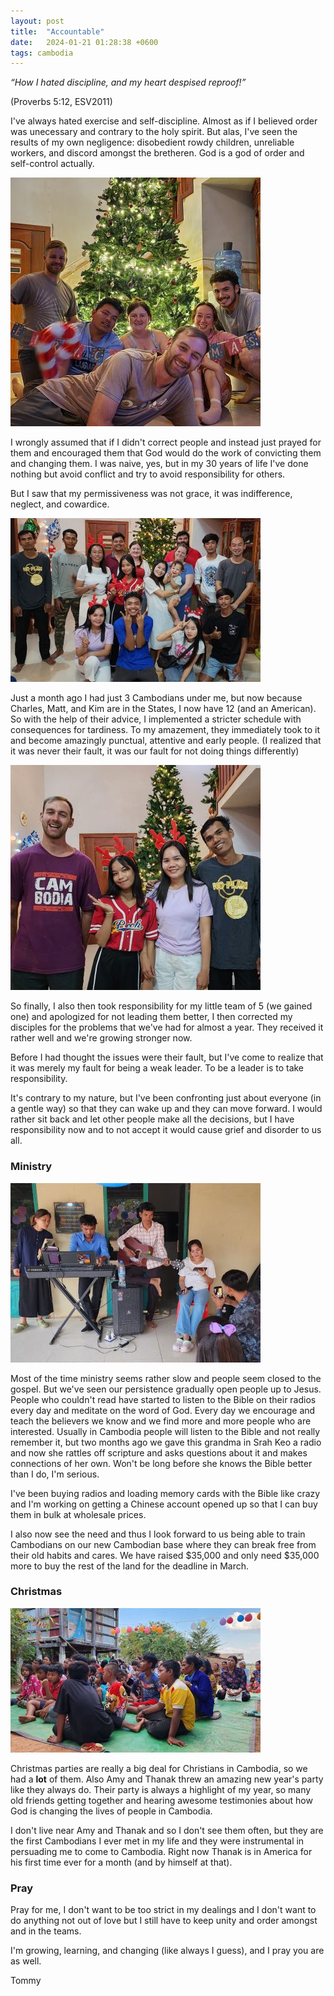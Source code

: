 ```yaml
---
layout: post
title:  "Accountable"
date:   2024-01-21 01:28:38 +0600
tags: cambodia
---
```


*“How I hated discipline, and my heart despised reproof!”*

(Proverbs 5:12, ESV2011)

I've always hated exercise and self-discipline. Almost as if I believed order was unecessary and contrary to the holy spirit. But alas, I've seen the results of my own negligence: disobedient rowdy children, unreliable workers, and discord amongst the bretheren. God is a god of order and self-control actually.

![](/assets/pics/2023/noel/remenantnoel.jpg)

I wrongly assumed that if I didn't correct people and instead just prayed for them and encouraged them that God would do the work of convicting them and changing them. I was naive, yes, but in my 30 years of life I've done nothing but avoid conflict and try to avoid responsibility for others.

But I saw that my permissiveness was not grace, it was indifference, neglect, and cowardice.

![The Oddar Meanchey team](/assets/pics/2023/noel/oddarnoel.jpg)

Just a month ago I had just 3 Cambodians under me, but now because Charles, Matt, and Kim are in the States, I now have 12 (and an American). So with the help of their advice, I implemented a stricter schedule with consequences for tardiness. To my amazement, they immediately took to it and become amazingly punctual, attentive and early people. (I realized that it was never their fault, it was our fault for not doing things differently)

![](/assets/pics/2023/noel/teamnoel.jpg)

So finally, I also then took responsibility for my little team of 5 (we gained one) and apologized for not leading them better, I then corrected my disciples for the problems that we've had for almost a year. They received it rather well and we're growing stronger now.

Before I had thought the issues were their fault, but I've come to realize that it was merely my fault for being a weak leader. To be a leader is to take responsibility.

It's contrary to my nature, but I've been confronting just about everyone (in a gentle way) so that they can wake up and they can move forward. I would rather sit back and let other people make all the decisions, but I have responsibility now and to not accept it would cause grief and disorder to us all.

### Ministry

![](/assets/pics/2023/noel/ampilnoel.jpg)

Most of the time ministry seems rather slow and people seem closed to the gospel. But we've seen our persistence gradually open people up to Jesus. People who couldn't read have started to listen to the Bible on their radios every day and meditate on the word of God. Every day we encourage and teach the believers we know and we find more and more people who are interested. Usually in Cambodia people will listen to the Bible and not really remember it, but two months ago we gave this grandma in Srah Keo a radio and now she rattles off scripture and asks questions about it and makes connections of her own. Won't be long before she knows the Bible better than I do, I'm serious.

I've been buying radios and loading memory cards with the Bible like crazy and I'm working on getting a Chinese account opened up so that I can buy them in bulk at wholesale prices.

I also now see the need and thus I look forward to us being able to train Cambodians on our new Cambodian base where they can break free from their old habits and cares. We have raised $35,000 and only need $35,000 more to buy the rest of the land for the deadline in March.

### Christmas

![](/assets/pics/2023/noel/nogonoel.jpg)

Christmas parties are really a big deal for Christians in Cambodia, so we had a **lot** of them. Also Amy and Thanak threw an amazing new year's party like they always do. Their party is always a highlight of my year, so many old friends getting together and hearing awesome testimonies about how God is changing the lives of people in Cambodia.

I don't live near Amy and Thanak and so I don't see them often, but they are the first Cambodians I ever met in my life and they were instrumental in persuading me to come to Cambodia. Right now Thanak is in America for his first time ever for a month (and by himself at that).

### Pray

Pray for me, I don't want to be too strict in my dealings and I don't want to do anything not out of love but I still have to keep unity and order amongst and in the teams.

I'm growing, learning, and changing (like always I guess), and I pray you are as well.

Tommy
